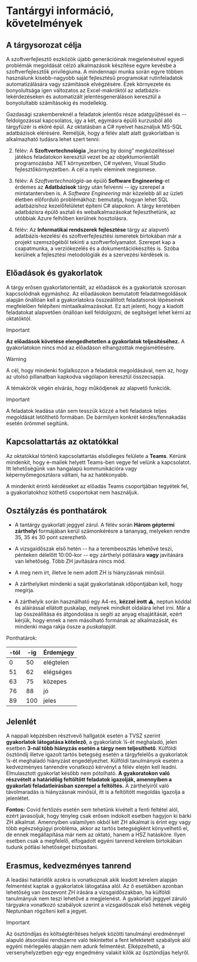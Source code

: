 # Tantárgyi információ, követelmények

## A tárgysorozat célja

A szoftverfejlesztő eszközök újabb generációinak megjelenésével egyedi problémák megoldását célzó alkalmazások készítése egyre kevésbe a szoftverfejlesztők privilégiuma. A mindennapi munka során egyre többen használunk kisebb-nagyobb saját fejlesztésű programokat rutinfeladatok automatizálására vagy számítások elvégzésére. Ezek környezete és bonyolultsága igen változatos az Excel-makróktól az adatbázis- lekérdezéseken és automatizált jelentésgeneráláson keresztül a bonyolultabb számításokig és modellekig. 

Gazdasági szakembereknél a feladatok jelentős része adatgyűjtéssel és -- feldolgozással kapcsolatos, így a két, egymásra épülő kurzusból álló tárgyfüzér is eköré épül. Az oktatásban a C# nyelvet használjuk MS-SQL adatbázisok elérésére. Reméljük, hogy a félév alatt alatt gyakorlatban is alkalmazható tudásra lehet szert tenni:

2. félév: A **Szoftvertechnológia** „learning by doing” megközelítéssel játékos feladatokon keresztül vezet be az objektumorientált programozásba .NET környezetben, C# nyelven, Visual Studio fejlesztőkörnyezetben. A cél a nyelv eleminek megismese. 
3. félév: A *Szoftvertechnológiá*-ae épülő **Software Engineering**-et érdemes az **Adatbázisok** tárgy után felvenni -- így szerepel a mintatantervben is. A *Software Engineering* már közelebb áll az üzleti életben előforduló problémákhoz: bemutatja, hogyan lehet SQL adatbázishoz kezelőfelületet építeni C# alapokon. A tárgy keretében adatbázisra épülő asztali és webalkalmazásokat fejleszthetünk, az utóbbiak Azure felhőben kerülnek hosztolásra.

4. félév: Az **Informatikai rendszerek fejlesztése** tárgy az alapvető adatbázis-kezelési és szoftverfejlesztési ismeretek birtokában már a projekt szemszögéből tekinti a szoftverfolyamatot. Szerepet kap a csapatmunka, a verziókezelés és a dokumentációkészítés is. Szóba kerülnek a fejlesztési metodológiák és a szervezési kérdések is.

## Előadások és gyakorlatok

A tárgy erősen gyakorlatorientált, az előadások és a gyakorlatok szorosan kapcsolódnak egymáshoz. Az előadásokon bemutatott feladatmegoldások alapján önállóan kell a gyakorlatokra összeállított feladatsorok lépéseinek megfelelően felépíteni mintaalkalmazásokat. Ez azt jelenti, hogy a kiadott feladatokat alapvetően önállóan kell feldolgozni, de segítséget lehet kérni az oktatóktól.

> [!IMPORTANT]
>
> **Az előadások követése elengedhetetlen a gyakorlatok teljesítéséhez.**  A gyakorlatokon nincs mód az előadáson elhangzottak megismétlésére. 

> [!WARNING]
>
> A cél, hogy mindenki foglalkozzon a feladatok megoldásával, nem az, hogy az utolsó pillanatban kapkodva vágólapon keresztül összecsapja. 

A témakörök végén elvárás, hogy működjenek az alapvető funkciók. 

> [!IMPORTANT]
>
> A feladatok leadása után sem tesszük közzé a heti feladatok teljes megoldását letölthető formában. De bármilyen konkrét kérdés/fennakadás esetén örömmel segítünk.

## Kapcsolattartás az oktatókkal

Az oktatókkal történő kapcsolattartás elsődleges felülete a **Teams**.  Kérünk mindenkit, hogy e-mailek helyett Teams-ben vegye fel velünk a kapcsolatot.  Itt lehetőségünk van hangalapú kommunikációra vagy képernyőmegosztásra váltani,  ha az hatékonyabb. 

A mindenkit érintő kérdéseket az előadás  Teams csoportjában tegyétek fel, a gyakorlatokhoz köthető csoportokat nem használjuk.

## Osztályzás és ponthatárok

- A tantárgy gyakorlati jeggyel zárul. A félév során **Három géptermi zárthelyi** formájában kerül számonkérésre a tananyag, melyeken rendre 35, 35 és 30  pont szerezhető. 

- A vizsgaidőszak első hetén --  ha a terembeosztás lehetővé teszi, pénteken délelőtt 10:00-kor --  egy zárthelyi  pótlására **vagy** javítására van lehetőség. Több ZH javítására nincs mód.

- A meg nem írt,  illetve le nem adott ZH  is hiányzásnak minősül.

- A zárthelyiket mindenki a saját gyakorlatának időpontjában kell, hogy megírja.

- A zárthelyik során használható egy A4-es, **kézzel írott** ⚠, neptun kóddal és aláírással ellátott puskalap, melynek mindkét oldalára lehet írni. Már a lap összeállítása és átgondolása is segíti az anyag elsajátítását, ezért kérjük, hogy ennek a nem másolható formának az alkalmazását, és mindenki maga rakja össze a _puskalapját_.

Ponthatárok:

|-tól|-ig|Érdemjegy|
|-|-|-|
|0|50|elégtelen|
|51|62|elégséges|
|63|75|közepes|
|76|88|jó|
|89|100|jeles|

## Jelenlét

A nappali képzésben résztvevő hallgatók esetén a TVSZ szerint **gyakorlatok látogatása kötelező**, a gyakorlatok ¼-ét meghaladó, jelen esetben **3-nál több hiányzás esetén a tárgy nem teljesíthető**. Külföldi ösztöndíj illetve igazolt tartós betegség esetén a tárgyfelelős a gyakorlatok ¼-ét meghaladó hiányzást engedélyezhet. Külföldi tanulmányok esetén a kedvezményes tanrendre vonatkozó kérvényt a félév elején kell leadni. Elmulasztott gyakorlat később nem pótolható. **A gyakoratokon való részvételt a határidőig feltöltött feladatok igazolják, amennyiben a gyakorlati feladatleírásban szerepel a feltöltés.** A zárthelyiről való távolmaradás is hiányzásnak minősül, itt is a feltöltött megoldás igazolja a jelenlétet.

**Fontos:** Covid fertőzés esetén sem tehetünk kivételt a fenti feltétel alól, ezért javasoljuk, hogy tényleg csak erősen indokolt esetben hagyjon ki bárki ZH alkalmat. Amennyiben valamilyen okból két ZH alkalmat is érint egy vagy több egészségügyi probléma, akkor az tartós betegségként könyvelhető el, de ennek megállapítása már nem az oktató, hanem a HSZ hatásköre. Ilyen esetben csak a megfelelő, elfogadott egyéni tanrend kérelem birtokában tudunk pótlási lehetőséget biztosítani.

## Erasmus, kedvezményes tanrend

A leadási határidők azokra is vonatkoznak akik leadott kérelem alapján felmentést kaptak a gyakorlatok látogatása alól. Az ő esetükben azonban lehetőség van összevont ZH írására a vizsgaidőszakban, ha külföldi tanulmányuk nem teszi lehetővé a megjelenést.   A gyakorlati jeggyel záruló tárgyakra vonatkozó szabályok szerint a vizsgaidőszak első hetének végéig Neptunban rögzíteni kell a jegyet.

> [!IMPORTANT]
>
> Az ösztöndíjas és költségtérítéses helyek közötti tanulmányi eredménnyel alapuló átsorolási rendszerre való tekintettel a fent  lefektetett szabályok alól egyéni mérlegelés alapján nem adunk felmentést.  Elképzelhető, a versenyhelyzetben egy-egy engedmény valakit kilök az ösztöndíjas helyről. 
